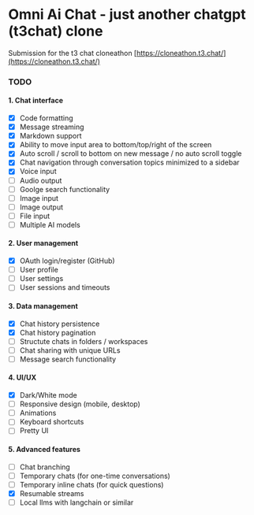 # **Omni Ai Chat - just another chatgpt (t3chat) clone**

Submission for the t3 chat cloneathon [https://cloneathon.t3.chat/](https://cloneathon.t3.chat/)

### TODO

#### 1. Chat interface

- [X] Code formatting
- [X] Message streaming
- [X] Markdown support
- [X] Ability to move input area to bottom/top/right of the screen
- [X] Auto scroll / scroll to bottom on new message / no auto scroll toggle
- [X] Chat navigation through conversation topics minimized to a sidebar
- [X] Voice input
- [ ] Audio output
- [ ] Goolge search functionality
- [ ] Image input
- [ ] Image output
- [ ] File input
- [ ] Multiple AI models

#### 2. User management

- [X] OAuth login/register (GitHub)
- [ ] User profile
- [ ] User settings
- [ ] User sessions and timeouts

#### 3. Data management

- [X] Chat history persistence
- [X] Chat history pagination
- [ ] Structute chats in folders / workspaces
- [ ] Chat sharing with unique URLs
- [ ] Message search functionality

#### 4. UI/UX

- [X] Dark/White mode
- [ ] Responsive design (mobile, desktop)
- [ ] Animations
- [ ] Keyboard shortcuts
- [ ] Pretty UI

#### 5. Advanced features

- [ ] Chat branching
- [ ] Temporary chats (for one-time conversations)
- [ ] Temporary inline chats (for quick questions)
- [X] Resumable streams
- [ ] Local llms with langchain or similar
